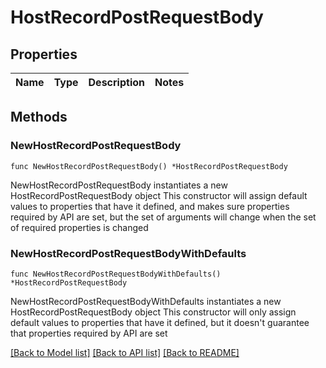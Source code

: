 # HostRecordPostRequestBody

## Properties

Name | Type | Description | Notes
------------ | ------------- | ------------- | -------------

## Methods

### NewHostRecordPostRequestBody

`func NewHostRecordPostRequestBody() *HostRecordPostRequestBody`

NewHostRecordPostRequestBody instantiates a new HostRecordPostRequestBody object
This constructor will assign default values to properties that have it defined,
and makes sure properties required by API are set, but the set of arguments
will change when the set of required properties is changed

### NewHostRecordPostRequestBodyWithDefaults

`func NewHostRecordPostRequestBodyWithDefaults() *HostRecordPostRequestBody`

NewHostRecordPostRequestBodyWithDefaults instantiates a new HostRecordPostRequestBody object
This constructor will only assign default values to properties that have it defined,
but it doesn't guarantee that properties required by API are set


[[Back to Model list]](../README.md#documentation-for-models) [[Back to API list]](../README.md#documentation-for-api-endpoints) [[Back to README]](../README.md)


